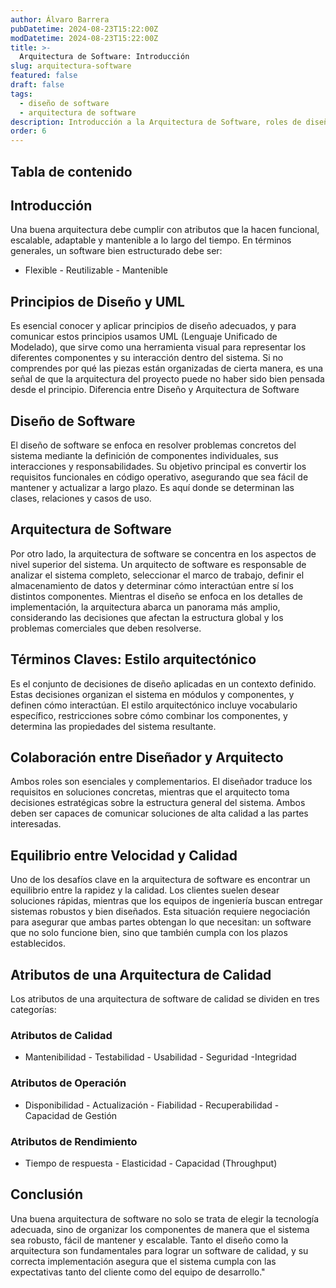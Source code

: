 ```yaml
---
author: Álvaro Barrera
pubDatetime: 2024-08-23T15:22:00Z
modDatetime: 2024-08-23T15:22:00Z
title: >-
  Arquitectura de Software: Introducción
slug: arquitectura-software
featured: false
draft: false
tags:
  - diseño de software
  - arquitectura de software
description: Introducción a la Arquitectura de Software, roles de diseñador y arquitecto
order: 6
---
```


## Tabla de contenido

<!-- toc -->

## Introducción

Una buena arquitectura debe cumplir con atributos que la hacen funcional, escalable, adaptable y mantenible a lo largo del tiempo. En términos generales, un software bien estructurado debe ser:

- Flexible - Reutilizable - Mantenible

## Principios de Diseño y UML

Es esencial conocer y aplicar principios de diseño adecuados, y para comunicar estos principios usamos UML (Lenguaje Unificado de Modelado), que sirve como una herramienta visual para representar los diferentes componentes y su interacción dentro del sistema. Si no comprendes por qué las piezas están organizadas de cierta manera, es una señal de que la arquitectura del proyecto puede no haber sido bien pensada desde el principio. Diferencia entre Diseño y Arquitectura de Software

## Diseño de Software

El diseño de software se enfoca en resolver problemas concretos del sistema mediante la definición de componentes individuales, sus interacciones y responsabilidades. Su objetivo principal es convertir los requisitos funcionales en código operativo, asegurando que sea fácil de mantener y actualizar a largo plazo. Es aquí donde se determinan las clases, relaciones y casos de uso.

## Arquitectura de Software

Por otro lado, la arquitectura de software se concentra en los aspectos de nivel superior del sistema. Un arquitecto de software es responsable de analizar el sistema completo, seleccionar el marco de trabajo, definir el almacenamiento de datos y determinar cómo interactúan entre sí los distintos componentes. Mientras el diseño se enfoca en los detalles de implementación, la arquitectura abarca un panorama más amplio, considerando las decisiones que afectan la estructura global y los problemas comerciales que deben resolverse.

## Términos Claves: Estilo arquitectónico

Es el conjunto de decisiones de diseño aplicadas en un contexto definido. Estas decisiones organizan el sistema en módulos y componentes, y definen cómo interactúan. El estilo arquitectónico incluye vocabulario específico, restricciones sobre cómo combinar los componentes, y determina las propiedades del sistema resultante.

## Colaboración entre Diseñador y Arquitecto

Ambos roles son esenciales y complementarios. El diseñador traduce los requisitos en soluciones concretas, mientras que el arquitecto toma decisiones estratégicas sobre la estructura general del sistema. Ambos deben ser capaces de comunicar soluciones de alta calidad a las partes interesadas.

## Equilibrio entre Velocidad y Calidad

Uno de los desafíos clave en la arquitectura de software es encontrar un equilibrio entre la rapidez y la calidad. Los clientes suelen desear soluciones rápidas, mientras que los equipos de ingeniería buscan entregar sistemas robustos y bien diseñados. Esta situación requiere negociación para asegurar que ambas partes obtengan lo que necesitan: un software que no solo funcione bien, sino que también cumpla con los plazos establecidos.

## Atributos de una Arquitectura de Calidad

Los atributos de una arquitectura de software de calidad se dividen en tres categorías:

### <b>Atributos de Calidad</b>

- Mantenibilidad - Testabilidad - Usabilidad - Seguridad -Integridad

### <b>Atributos de Operación</b>

- Disponibilidad - Actualización - Fiabilidad - Recuperabilidad - Capacidad de Gestión

### <b>Atributos de Rendimiento</b>

- Tiempo de respuesta - Elasticidad - Capacidad (Throughput)

## Conclusión

Una buena arquitectura de software no solo se trata de elegir la tecnología adecuada, sino de organizar los componentes de manera que el sistema sea robusto, fácil de mantener y escalable. Tanto el diseño como la arquitectura son fundamentales para lograr un software de calidad, y su correcta implementación asegura que el sistema cumpla con las expectativas tanto del cliente como del equipo de desarrollo."
